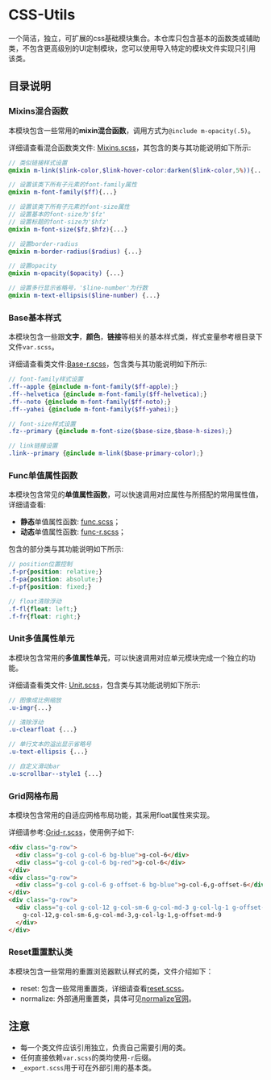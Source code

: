 # CSS-Utils

一个简洁，独立，可扩展的css基础模块集合。本仓库只包含基本的函数类或辅助类，不包含更高级别的UI定制模块，您可以使用导入特定的模块文件实现只引用该类。

## 目录说明

### Mixins混合函数

本模块包含一些常用的**mixin混合函数**，调用方式为`@include m-opacity(.5)`。

详细请查看混合函数类文件: [Mixins.scss](./mixins/mixins.scss)，其包含的类与其功能说明如下所示:

```scss
// 类似链接样式设置
@mixin m-link($link-color,$link-hover-color:darken($link-color,5%)){...}

// 设置该类下所有子元素的font-family属性
@mixin m-font-family($ff){...}

// 设置该类下所有子元素的font-size属性
// 设置基本的font-size为'$fz'
// 设置标题的font-size为'$hfz'
@mixin m-font-size($fz,$hfz){...}

// 设置border-radius
@mixin m-border-radius($radius) {...}

// 设置opacity
@mixin m-opacity($opacity) {...}

// 设置多行显示省略号，'$line-number'为行数
@mixin m-text-ellipsis($line-number) {...}  
```

### Base基本样式

本模块包含一些跟**文字**，**颜色**，**链接**等相关的基本样式类，样式变量参考根目录下文件`var.scss`。

详细请查看类文件:[Base-r.scss](./base/base-r.scss)，包含类与其功能说明如下所示:

```scss
// font-family样式设置
.ff--apple {@include m-font-family($ff-apple);}
.ff--helvetica {@include m-font-family($ff-helvetica);}
.ff--noto {@include m-font-family($ff-noto);}
.ff--yahei {@include m-font-family($ff-yahei);}

// font-size样式设置
.fz--primary {@include m-font-size($base-size,$base-h-sizes);}

// link链接设置
.link--primary {@include m-link($base-primary-color);}
```

### Func单值属性函数

本模块包含常见的**单值属性函数**，可以快速调用对应属性与所搭配的常用属性值，详细请查看:

- **静态**单值属性函数: [func.scss](./func/func.scss)；
- **动态**单值属性函数: [func-r.scss](./func/func-r.scss)；

包含的部分类与其功能说明如下所示:

```scss
// position位置控制
.f-pr{position: relative;}
.f-pa{position: absolute;}
.f-pf{position: fixed;}

// float清除浮动
.f-fl{float: left;}
.f-fr{float: right;}
```

### Unit多值属性单元

本模块包含常用的**多值属性单元**，可以快速调用对应单元模块完成一个独立的功能。

详细请查看类文件: [Unit.scss](./unit/unit.scss)，包含类与其功能说明如下所示:

```scss
// 图像成比例缩放
.u-imgr{...}

// 清除浮动
.u-clearfloat {...}

// 单行文本的溢出显示省略号
.u-text-ellipsis {...}

// 自定义滑动bar
.u-scrollbar--style1 {...}
```

### Grid网格布局

本模块包含常用的自适应网格布局功能，其采用float属性来实现。

详细请参考:[Grid-r.scss](./grid/grid-r.scss)，使用例子如下:

```html
<div class="g-row">
  <div class="g-col g-col-6 bg-blue">g-col-6</div>
  <div class="g-col g-col-6 bg-red">g-col-6</div>
</div>
<div class="g-row">
  <div class="g-col g-col-6 g-offset-6 bg-blue">g-col-6,g-offset-6</div>
</div>
<div class="g-row">
  <div class="g-col g-col-12 g-col-sm-6 g-col-md-3 g-col-lg-1 g-offset-md-9 bg-red ">
    g-col-12,g-col-sm-6,g-col-md-3,g-col-lg-1,g-offset-md-9
  </div>
</div>
```

### Reset重置默认类

本模块包含一些常用的重置浏览器默认样式的类，文件介绍如下：

  - reset: 包含一些常用重置类，详细请查看[reset.scss](./reset/reset.scss)。
  - normalize: 外部通用重置类，具体可见[normalize官网](https://necolas.github.io/normalize.css/)。

## 注意

- 每一个类文件应该引用独立，负责自己需要引用的类。
- 任何直接依赖`var.scss`的类均使用`-r`后缀。
- `_export.scss`用于可在外部引用的基本类。

